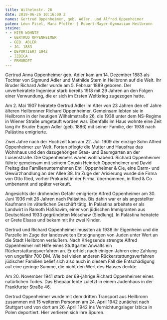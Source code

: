 ```yaml
---
title: Wilhelmstr. 26
date: 2019-06-26 10:16:00 Z
names: Gertrud Oppenheimer, geb. Adler, und Alfred Oppenheimer
paten: Léon Fisel, Mara Pfeffer | Robert-Mayer-Gymnasium Heilbronn
steine:
- - HIER WOHNTE
  - GERTRUD OPPENHEIMER
  - GEB. ADLER
  - JG. 1883
  - DEPORTIERT 1942
  - IZBICA
  - ERMORDET
---
```


Gertrud Anna Oppenheimer geb. Adler kam am 14. Dezember 1883 als Tochter von Sigmund Adler und Mathilde Stern in Heilbronn auf die Welt. Ihr Bruder Richard Adler wurde am 5. Februar 1889 geboren. Der unverheiratete Ingenieur starb bereits 1918 mit 29 Jahren an den Folgen einer Verwundung, die er sich im Ersten Weltkrieg zugezogen hatte.

Am 2. Mai 1907 heiratete Gertrud Adler im Alter von 23 Jahren den elf Jahre älteren Heilbronner Richard Oppenheimer. Gemeinsam lebten sie in Heilbronn in der heutigen Wilhelmstraße 26, die 1938 unter dem NS-Regime in Wiener Straße umgetauft worden war. Ebenfalls im Haus wohnte eine Zeit lang ihr Bruder Eugen Adler (geb. 1886) mit seiner Familie, der 1938 nach Palästina emigrierte.

Zwei Jahre nach der Hochzeit kam am 22. Juli 1909 der einzige Sohn Alfred Oppenheimer zur Welt. Fortan pflegte die Mutter und Hausfrau das Wohnhaus und den dazugehörigen Gras- und Baumgarten an der Luisenstraße. Die Oppenheimers waren wohlhabend. Richard Oppenheimer führte gemeinsam mit seinem Cousin Heinrich Oppenheimer und David Freitag das Familienunternehmen Emil Oppenheimer & Cie, eine Darm- und Gewürzhandlung an der Allee 38. Im Zuge der Arisierung wurde die Firma von Otto Ried, vorher Prokurist in der Firma, übernommen, in Ried & Co umbenannt und später verkauft.

Angesichts der drohenden Gefahr emigrierte Alfred Oppenheimer am 30. Juni 1936 mit 26 Jahren nach Palästina. Bis dahin war er als angestellter Kaufmann im väterlichen Geschäft tätig. In Palästina arbeitete er als Landwirt in Ramoth HaShavim, einer von jüdischen Immigranten aus Deutschland 1933 gegründeten Moschaw (Siedlung). In Palästina heiratete er Grete Elsass und bekam mit ihr zwei Kinder.

Gertrud und Richard Oppenheimer mussten ab 1938 ihr Eigenheim und die Parzelle im Zuge der landesweiten Enteignungen von Juden unter Wert an die Stadt Heilbronn veräußern. Nach Kriegsende strengte Alfred Oppenheimer mit Hilfe eines Stuttgarter Anwalts ein Rückerstattungsverfahren an. Er erhielt nach einigen Jahren eine Zahlung von ungefähr 700 DM. Wie bei vielen anderen Rückerstattungsverfahren jüdischer Familien belief sich also auch in diesem Fall die Entschädigung auf eine geringe Summe, die nicht den Wert des Hauses deckte.

Am 20. November 1941 starb der 69-jährige Richard Oppenheimer eines natürlichen Todes. Das Ehepaar lebte zuletzt in einem Judenhaus in der Frankfurter Straße 46.

Gertrud Oppenheimer wurde mit dem dritten Transport aus Heilbronn zusammen mit 15 weiteren Personen am 24. April 1942 zunächst nach Stuttgart und von dort am 26. April 1942 ins Vernichtungslager Izbica in Polen deportiert. Hier verlieren sich ihre Spuren.